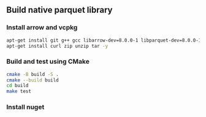 ## Build native parquet library
### Install arrow and vcpkg
```sh
apt-get install git g++ gcc libarrow-dev=8.0.0-1 libparquet-dev=8.0.0-1 -y
apt-get install curl zip unzip tar -y
```

### Build and test using CMake
```sh
cmake -B build -S .
cmake --build build
cd build
make test
```

### Install nuget
```sh

```